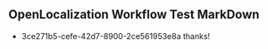 ## OpenLocalization Workflow Test MarkDown
* 3ce271b5-cefe-42d7-8900-2ce561953e8a thanks!

<!--HONumber=Oct16_HO4-->


